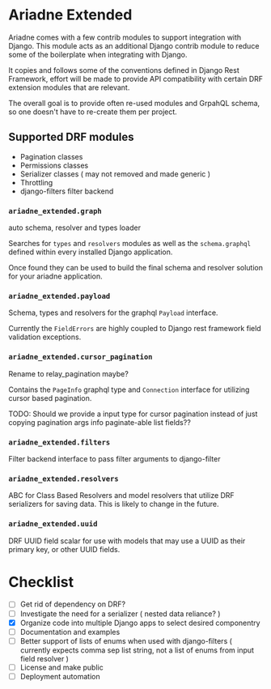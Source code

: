 # Ariadne Extended

Ariadne comes with a few contrib modules to support integration with Django. This module acts as an additional Django contrib module to reduce some of the boilerplate when integrating with Django.

It copies and follows some of the conventions defined in Django Rest Framework, effort will be made to provide API compatibility with certain DRF extension modules that are relevant.

The overall goal is to provide often re-used modules and GrpahQL schema, so one doesn't have to re-create them per project.

## Supported DRF modules

* Pagination classes
* Permissions classes
* Serializer classes ( may not removed and made generic )
* Throttling
* django-filters filter backend

### `ariadne_extended.graph`

auto schema, resolver and types loader 

Searches for `types` and `resolvers` modules as well as the `schema.graphql` defined within every installed Django application.

Once found they can be used to build the final schema and resolver solution for your ariadne application.

### `ariadne_extended.payload`
Schema, types and resolvers for the graphql `Payload` interface.

Currently the `FieldErrors` are highly coupled to Django rest framework field validation exceptions.

### `ariadne_extended.cursor_pagination`
Rename to relay_pagination maybe?

Contains the `PageInfo` graphql type and `Connection` interface for utilizing cursor based pagination.

TODO: Should we provide a input type for cursor pagination instead of just copying pagination args info paginate-able list fields??

### `ariadne_extended.filters`
Filter backend interface to pass filter arguments to django-filter

### `ariadne_extended.resolvers`
ABC for Class Based Resolvers and model resolvers that utilize DRF serializers for saving data. This is likely to change in the future.

### `ariadne_extended.uuid`
DRF UUID field scalar for use with models that may use a UUID as their primary key, or other UUID fields.

# Checklist
- [ ] Get rid of dependency on DRF?
- [ ] Investigate the need for a serializer ( nested data reliance? )
- [x] Organize code into multiple Django apps to select desired componentry
- [ ] Documentation and examples
- [ ] Better support of lists of enums when used with django-filters ( currently expects comma sep list string, not a list of enums from input field resolver )
- [ ] License and make public
- [ ] Deployment automation
